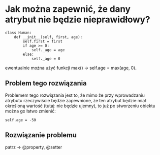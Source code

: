 # Jak można zapewnić, że dany atrybut nie będzie nieprawidłowy?  

```
class Human:
    def __init__(self, first, age):
        self.first = first
        if age >= 0:
            self._age = age
        else:
            self._age = 0
```
ewentualnie można użyć funkcji max() -> self.age = max(age, 0).  

## Problem tego rozwiązania  
Problemem tego rozwiązania jest to, że mimo że przy wprowadzaniu atrybutu rzeczywiście będzie zapewnione, że ten atrybut będzie miał określoną wartość (tutaj: nie będzie ujemny), to już po stworzeniu obiektu można go łatwo zmienić:  

```
self.age = -50
```

## Rozwiązanie problemu  
patrz -> @property, @setter
